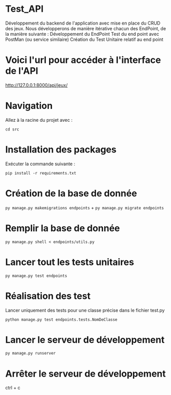 # Test_API
Développement du backend de l'application avec mise en place du CRUD des jeux.
Nous développerons de manière itérative chacun des EndPoint, de la manière suivante :  Développement du EndPoint Test du end point avec PostMan (ou service similaire) Création du Test Unitaire relatif au end point


# Voici l'url pour accéder à l'interface de l'API
http://127.0.0.1:8000/api/jeux/


# Navigation
Allez à la racine du projet avec :

`cd src`


# Installation des packages
Exécuter la commande suivante :

`pip install -r requirements.txt`


# Création de la base de donnée
`py manage.py makemigrations endpoints`
            +
`py manage.py migrate endpoints`


# Remplir la base de donnée
`py manage.py shell < endpoints/utils.py`


# Lancer tout les tests unitaires
`py manage.py test endpoints`


# Réalisation des test
Lancer uniquement des tests pour une classe précise dans le fichier test.py

`python manage.py test endpoints.tests.NomDeClasse`

# Lancer le serveur de développement 
`py manage.py runserver`


# Arrêter le serveur de développement 
ctrl + c

